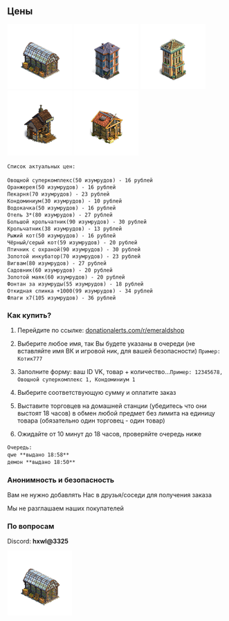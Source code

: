 ## Цены
![Суперкомплекс](https://github.com/emeraldshop/emeraldshop.github.io/raw/main/super.png) ![Кондоминиум](https://github.com/emeraldshop/emeraldshop.github.io/raw/main/kondominium.png) ![Отель 3](https://github.com/emeraldshop/emeraldshop.github.io/raw/main/hotel.png) ![Пекарня](https://github.com/emeraldshop/emeraldshop.github.io/raw/main/peka.png) ![Крольчатник](https://github.com/emeraldshop/emeraldshop.github.io/raw/main/krol.png) 

```
Список актуальных цен:

Овощной суперкомплекс(50 изумрудов) - 16 рублей
Оранжерея(50 изумрудов) - 16 рублей
Пекарня(70 изумрудов) - 23 рублей
Кондоминиум(30 изумрудов) - 10 рублей
Водокачка(50 изумрудов) - 16 рублей
Отель 3*(80 изумрудов) - 27 рублей
Большой крольчатник(90 изумрудов) - 30 рублей
Крольчатник(38 изумрудов) - 13 рублей
Рыжий кот(50 изумрудов) - 16 рублей
Чёрный/серый кот(59 изумрудов) - 20 рублей
Птичник с охраной(90 изумрудов) - 30 рублей
Золотой инкубатор(70 изумрудов) - 23 рублей
Вигвам(80 изумрудов) - 27 рублей
Садовник(60 изумрудов) - 20 рублей
Золотой маяк(60 изумрудов) - 20 рублей
Фонтан за изумруды(55 изумрудов) - 18 рублей
Откидная спинка +1000(99 изумрудов) - 34 рублей
Флаги х7(105 изумрудов) - 36 рублей
```

### Как купить?

1) Перейдите по ссылке: [donationalerts.com/r/emeraldshop](https://www.donationalerts.com/r/emeraldshop)

2) Выберите любое имя, так Вы будете указаны в очереди (не вставляйте имя ВК и игровой ник, для вашей безопасности) ```Пример: Котик777```

3) Заполните форму: ваш ID VK, товар + количество...```Пример: 12345678, Овощной суперкомплекс 1, Кондоминиум 1```

4) Выберите соответствующую сумму и оплатите заказ

5) Выставите торговцев на домашней станции (убедитесь что они выстоят 18 часов) в обмен любой предмет без лимита на единицу товара (обязательно один торговец - один товар)

6) Ожидайте от 10 минут до 18 часов, проверяйте очередь ниже
```markdown
Очередь:
qwe **выдано 18:58**
демон **выдано 18:50**
```

### Анонимность и безопасность

Вам не нужно добавлять Нас в друзья/соседи для получения заказа

Мы не разглашаем наших покупателей

### По вопросам

Discord: **hxwl@3325**

![Постройки](https://github.com/emeraldshop/emeraldshop.github.io/raw/main/animation.gif)

